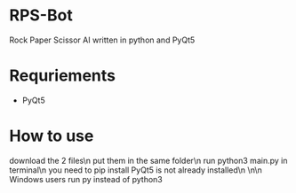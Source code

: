 # RPS-Bot
Rock Paper Scissor AI written in python and PyQt5


# Requriements 
* PyQt5

# How to use
download the 2 files\n
put them in the same folder\n
run python3 main.py in terminal\n
you need to pip install PyQt5 is not already installed\n
\n\n
Windows users run py instead of python3
